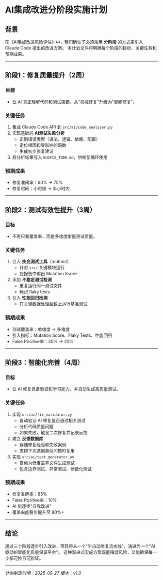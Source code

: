 # AI集成改进分阶段实施计划

## 背景
在《AI集成改进风险评估》中，我们确认了必须采用 **分阶段** 的方式来引入 Claude Code 提出的改进方案。
本计划文件将明确每个阶段的目标、关键任务和预期成果。

---

## 阶段1：修复质量提升（2周）
### 目标
- 让 AI 真正理解代码和测试报错，从"机械修复"升级为"智能修复"。

### 关键任务
1. 集成 Claude Code API 到 `src/ai/code_analyzer.py`
2. 实现基础的 **AI测试失败分析**
   - 识别错误类型（语法、逻辑、依赖、配置）
   - 定位根因和受影响的函数
   - 生成初步修复建议
3. 将分析结果写入 `BUGFIX_TODO.md`，供修复循环使用

### 预期成果
- 修复准确率：60% → 75%
- 修复时间：小时级 → 半小时内

---

## 阶段2：测试有效性提升（3周）
### 目标
- 不再只看覆盖率，而是多维度衡量测试质量。

### 关键任务
1. 引入 **突变测试工具**（mutmut）
   - 针对 `src/` 关键模块运行
   - 在报告中输出 Mutation Score
2. 添加 **不稳定测试检测**
   - 重复运行同一测试文件
   - 标记 flaky tests
3. 引入 **性能回归检测**
   - 在关键数据处理函数上运行基准测试

### 预期成果
- 测试覆盖率：单维度 → 多维度
- 引入指标：Mutation Score、Flaky Tests、性能回归
- False Positive率：30% → 20%

---

## 阶段3：智能化完善（4周）
### 目标
- 让 AI 修复具备验证和学习能力，并自动生成高质量测试。

### 关键任务
1. 实现 `src/ai/fix_validator.py`
   - 自动验证 AI 修复是否通过相关测试
   - 分析代码质量问题
   - 如果失败，触发二次修复并记录反馈
2. 建立 **反馈数据库**
   - 存储修复经验和失败案例
   - 支持下次遇到类似问题时复用
3. 实现 `src/ai/test_generator.py`
   - 自动为低覆盖率文件生成测试
   - 包含边界测试、异常测试、参数化测试

### 预期成果
- 修复准确率：85%
- False Positive率：10%
- AI 能逐步"自我改进"
- 覆盖率能稳步提升至 80%+

---

## 结论
通过三个阶段逐步引入改进，项目将从一个"半自动修复流水线"，演进为一个"AI驱动的智能化质量保证平台"。
这种渐进式实施方案既能降低风险，又能确保每一步都可控且可验证。

---

*计划制定时间：2025-09-27*
*版本：v1.0*